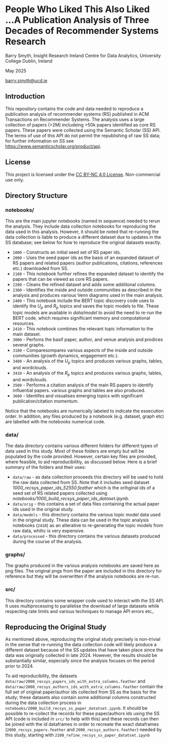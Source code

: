 # People Who Liked This Also Liked ...A Publication Analysis of Three Decades of Recommender Systems Research

Barry Smyth, Insight Research Ireland Centre for Data Analytics, University College Dublin, Ireland

May 2025

barry.smyth@ucd.ie

## Introduction

This repository contains the code and data needed to reproduce a publication analysis of recommender systems (RS) published in ACM Transactions on Recommender Systems. The analysis uses a large collection of papers (>2M) includeing >50k papers identified as core RS papers. These papers were collected using the Semantic Scholar (SS) API. The terms of use of this API do not permit the republishing of raw SS data; for further information on SS see https://www.semanticscholar.org/product/api.

## License

This project is licensed under the [CC BY-NC 4.0 License](https://creativecommons.org/licenses/by-nc/4.0/). Non-commercial use only.

## Directory Structure

### notebooks/
This are the main jupyter notebooks (named in sequence) needed to rerun the analysis. They include data collection notebooks for reproducing the data used in this analysis. However, it should be noted that re-running the data collection is liable to produce a different dataset due to updates in the SS database; see below for how to reproduce the original datasets exactly.

* `1000` - Constructs an initial seed set of RS paper ids.
* `2000` - Uses the seed paper ids as the basis of an expanded dataset of RS papers and related papers (author publications, citations, references etc.) downloaded from SS.
* `2100` - This notebook further refines the expanded dataset to identify the papers that can be viewed as core RS papers.
* `2200` - Cleans the refined dataset and adds some addiitonal columns.
* `2300` - Identifies the inside and outside communities as described in the analysis and produces various Venn diagrams used in the main analysis.
* `2400` - This notebook include the BERT topic discovery code uses to identify the $U_p$ and $R_p$ topics and saves the topic models to file. These topic models are available in _data/model_ to avoid the need to re-run the BERT code, which requires significant memory and computational resources.
* `2410` - This notebook combines the relevant topic information to the main dataset.
* `3000` - Perfoms the basif paper, author, and venue analysis and prodices several graphs.
* `3100` - Comparesompares various aspects of the inside and outside communities (growth dynamics, engagement etc.).
* `3400` - An analysis of the $U_p$ topics and produces various graphs, tables, and wordclouds.
* `3410` - An analysis of the $R_p$ topics and produces various graphs, tables, and wordclouds.
* `3500` - Performs a citation analysis of the main RS papers to identify influential papers. various graphs and tables are also produced.
* `3600` - Identifes and visualises emerging topics with significant publication/citation momentum.

Notice that the notebooks are numerically labeled to indicate the esxecution order. In addition, any files produced by a notebook (e.g. dataset, graph etc) are labelled with the notebooks numerical code.

### data/
The data directory contains various different folders for different types of data used in this study. Most of these folders are empty but will be populated by the code provided. However, certain key files are provided, where feasible, to aid reproducibilitiy, as discussed below. Here is a brief summary of the folders and their uses:

* `data/raw` - as data collection proceeds this directory will be used to hold the raw data collected from SS. Note that it includes seed dataset _1000_recsys_paper_ids_52550.feather_ which is the orihginal ids of a seed set of RS related papers collected using _notebooks/1000_build_recsys_paper_ids_dataset.ipynb_.
* `data/orig` - this contains a set of data files containing the actual paper ids used in the original study.
* `data/models` - this directory contains the various topic model data used in the original study. These data can be used in the topic analysis notebooks (`2410`) as an alterative to re-generating the topic models from raw data, whihc is very expensive.
* `data/processed` - this directory contains the various datasets produced during the course of the analysis.

### graphs/
The graphs produced in the various analysis notebooks are saved here as png files. The original pngs from the paper are included in this directory for reference but they will be overwritten if the analysis notebooks are re-run.

### src/
This directory contains some wrapper code used to interact with the SS API. It uses multiprocessing to parallelise the download of large datasets while respecting rate limits and various techniques to manage API errors etc,.

## Reproducing the Original Study
As mentioned above, reproducing the original study precisely is non-trivial in the sense that re-running the data collection code will likely produce a different dataset because of the SS updates that have taken place since the data was originally collected in late 2024. However, the results should be substantially similar, especially since the analysis focuses on the period prior to 2024.

To aid reproducibility, the datasets `data/raw/2000_recsys_papers_ids_with_extra_columns.feather` and `data/raw/2000_recsys_authors_ids_with_extra_columns.feather` contain the full set of original paper/author ids collected from SS as the basis for the study; these datasets also contain some additional columns constructed during the data collection process in `notebooks/2000_build_recsys_ss_paper_datatset.ipynb`. It should be possible to re-collect the records for these paper/authors ids using the SS API (code is included in `src/` to help with this) and these records can then be joined with the id dataframes in order to recreate the exact dataframes (`2000_recsys_papers.feather` and `2000_recsys_authors.feather`) needed by this study, starting with `2100_refine_recsys_ss_paper_datatset.ipynb`


